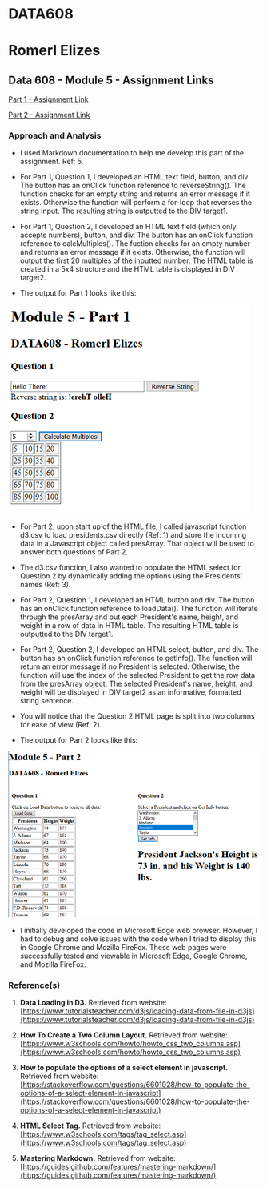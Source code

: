 # DATA608 
# Romerl Elizes 

## Data 608 - Module 5 - Assignment Links

[Part 1 - Assignment Link](Module5Part1.html)

[Part 2 - Assignment Link](Module5Part2.html)

### Approach and Analysis

* I used Markdown documentation to help me develop this part of the assignment. Ref: 5.

* For Part 1, Question 1, I developed an HTML text field, button, and div. The button has an onClick function reference to reverseString(). The function checks for an empty string and returns an error message if it exists. Otherwise the function will perform a for-loop that reverses the string input. The resulting string is outputted to the DIV target1. 

* For Part 1, Question 2, I developed an HTML text field (which only accepts numbers), button, and div. The button has an onClick function reference to calcMultiples(). The fuction checks for an empty number and returns an error message if it exists. Otherwise, the function will output the first 20 multiples of the inputted number. The HTML table is created in a 5x4 structure and the HTML table is displayed in DIV target2.

* The output for Part 1 looks like this:

![Part 1 HTML](img1.png)

* For Part 2, upon start up of the HTML file, I called javascript function d3.csv to load presidents.csv directly (Ref: 1) and store the incoming data in a Javascript object called presArray. That object will be used to answer both questions of Part 2.

* The d3.csv function, I also wanted to populate the HTML select for Question 2 by dynamically adding the options using the Presidents' names (Ref: 3).

* For Part 2, Question 1, I developed an HTML button and div. The button has an onClick function reference to loadData(). The function will iterate through the presArray and put each President's name, height, and weight in a row of data in HTML table. The resulting HTML table is outputted to the DIV target1.

* For Part 2, Question 2, I developed an HTML select, button, and div. The button has an onClick function reference to getInfo(). The function will return an error message if no President is selected. Otherwise, the function will use the index of the selected President to get the row data from the presArray object. The selected President's name, height, and weight will be displayed in DIV target2 as an informative, formatted string sentence.

* You will notice that the Question 2 HTML page is split into two columns for ease of view (Ref: 2).

* The output for Part 2 looks like this:

![Part 2 HTML](img2.png)

* I initially developed the code in Microsoft Edge web browser. However, I had to debug and solve issues with the code when I tried to display this in Google Chrome and Mozilla FireFox. These web pages were successfully tested and viewable in Microsoft Edge, Google Chrome, and Mozilla FireFox.

### Reference(s)

1. **Data Loading in D3.** Retrieved from website: [https://www.tutorialsteacher.com/d3js/loading-data-from-file-in-d3js](https://www.tutorialsteacher.com/d3js/loading-data-from-file-in-d3js)

2. **How To Create a Two Column Layout.** Retrieved from website: [https://www.w3schools.com/howto/howto_css_two_columns.asp](https://www.w3schools.com/howto/howto_css_two_columns.asp)

3. **How to populate the options of a select element in javascript.** Retrieved from website: [https://stackoverflow.com/questions/6601028/how-to-populate-the-options-of-a-select-element-in-javascript](https://stackoverflow.com/questions/6601028/how-to-populate-the-options-of-a-select-element-in-javascript)

4. **HTML Select Tag.** Retrieved from website: [https://www.w3schools.com/tags/tag_select.asp](https://www.w3schools.com/tags/tag_select.asp)

5. **Mastering Markdown.** Retrieved from website: [https://guides.github.com/features/mastering-markdown/](https://guides.github.com/features/mastering-markdown/)



